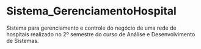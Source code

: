 # Sistema_GerenciamentoHospital
Sistema para gerenciamento e controle do negócio de uma rede de hospitais realizado no 2º semestre do curso de Análise e Desenvolvimento de Sistemas.
